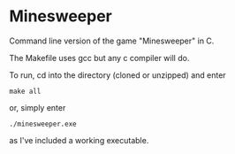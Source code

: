 # Minesweeper
Command line version of the game "Minesweeper" in C.

The Makefile uses gcc but any c compiler will do.

To run, cd into the directory (cloned or unzipped) and enter

`make all`

or, simply enter

`./minesweeper.exe`

as I've included a working executable.